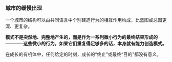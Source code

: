 ### 城市的缓慢出现

一个城市的结构可以由共同语言中个别建造行为的相互作用构成，比蓝图或总图更深、更复杂。

**模式不是突然地、完整地产生的，而是作为一系列微小行为的最终结果形成的————这些微小的行为，如果它们重复得足够多的话，本身就有能力创造模式。**

在成长的有机体中，任何给定的时刻，成长的“终止”或最终“目的”都没有意义。

